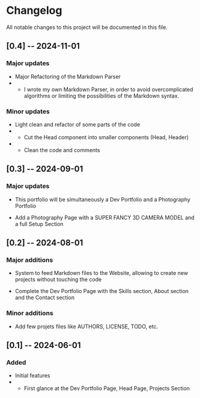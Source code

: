 # Changelog

All notable changes to this project will be documented in this file.

## [0.4] -- 2024-11-01

### Major updates

- Major Refactoring of the Markdown Parser
- - I wrote my own Markdown Parser, in order to avoid overcomplicated algorithms or limiting the possibilities of the Markdown syntax.

### Minor updates

- Light clean and refactor of some parts of the code
- - Cut the Head component into smaller components (Head, Header)
- - Clean the code and comments

## [0.3] -- 2024-09-01

### Major updates

- This portfolio will be simultaneously a Dev Portfolio and a Photography Portfolio

- Add a Photography Page with a SUPER FANCY 3D CAMERA MODEL and a full Setup Section

## [0.2] -- 2024-08-01

### Major additions

- System to feed Markdown files to the Website, allowing to create new projects without touching the code

- Complete the Dev Portfolio Page with the Skills section, About section and the Contact section

### Minor additions

- Add few projets files like AUTHORS, LICENSE, TODO, etc.

## [0.1] -- 2024-06-01

### Added

- Initial features
- - First glance at the Dev Portfolio Page, Head Page, Projects Section
